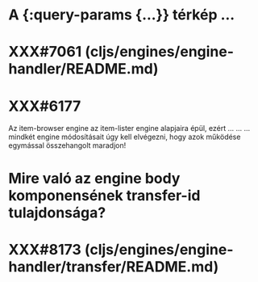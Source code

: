 

# A {:query-params {...}} térkép ...
# XXX#7061 (cljs/engines/engine-handler/README.md)  



# XXX#6177
  Az item-browser engine az item-lister engine alapjaira épül, ezért ...
  ...
  ... mindkét engine módosításait úgy kell elvégezni, hogy azok működése egymással összehangolt maradjon!



# Mire való az engine body komponensének transfer-id tulajdonsága?
# XXX#8173 (cljs/engines/engine-handler/transfer/README.md)
